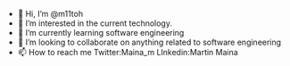 - 👋 Hi, I’m @m11toh
- 👀 I’m interested in the current technology.
- 🌱 I’m currently learning software engineering 
- 💞️ I’m looking to collaborate on anything related to software engineering
- 📫 How to reach me Twitter:Maina_m LInkedin:Martin Maina 

<!---
m11toh/m11toh is a ✨ special ✨ repository because its `README.md` (this file) appears on your GitHub profile.
You can click the Preview link to take a look at your changes.
--->
